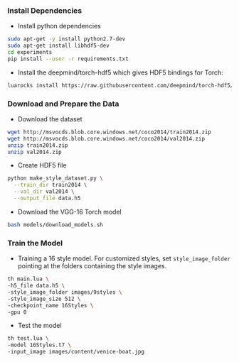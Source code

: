 ### Install Dependencies
- Install python dependencies
```bash
sudo apt-get -y install python2.7-dev
sudo apt-get install libhdf5-dev
cd experiments
pip install --user -r requirements.txt 
```
- Install the deepmind/torch-hdf5 which gives HDF5 bindings for Torch:
```bash
luarocks install https://raw.githubusercontent.com/deepmind/torch-hdf5/master/hdf5-0-0.rockspec
```
### Download and Prepare the Data
- Download the dataset
```bash
wget http://msvocds.blob.core.windows.net/coco2014/train2014.zip
wget http://msvocds.blob.core.windows.net/coco2014/val2014.zip
unzip train2014.zip
unzip val2014.zip
```
- Create HDF5 file
```bash
python make_style_dataset.py \
  --train_dir train2014 \
  --val_dir val2014 \
  --output_file data.h5
  ```
- Download the VGG-16 Torch model
```bash
bash models/download_models.sh 
```

### Train the Model
- Training a 16 style model. For customized styles, set ``style_image_folder`` pointing at the folders containing the style images. 
```bash
th main.lua \
-h5_file data.h5 \
-style_image_folder images/9styles \
-style_image_size 512 \
-checkpoint_name 16Styles \
-gpu 0
```
- Test the model
```bash
th test.lua \
-model 16Styles.t7 \
-input_image images/content/venice-boat.jpg
```
